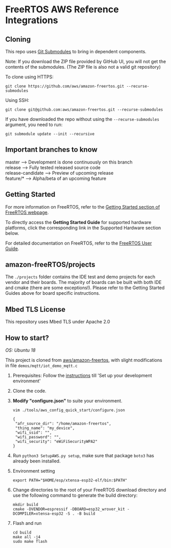 # FreeRTOS AWS Reference Integrations

## Cloning
This repo uses [Git Submodules](https://git-scm.com/book/en/v2/Git-Tools-Submodules) to bring in dependent components.

Note: If you download the ZIP file provided by GitHub UI, you will not get the contents of the submodules. (The ZIP file is also not a valid git repository)

To clone using HTTPS:
```
git clone https://github.com/aws/amazon-freertos.git --recurse-submodules
```
Using SSH:
```
git clone git@github.com:aws/amazon-freertos.git --recurse-submodules
```

If you have downloaded the repo without using the `--recurse-submodules` argument, you need to run:
```
git submodule update --init --recursive
```

## Important branches to know
master            --> Development is done continuously on this branch  
release           --> Fully tested released source code  
release-candidate --> Preview of upcoming release  
feature/*         --> Alpha/beta of an upcoming feature  

## Getting Started

For more information on FreeRTOS, refer to the [Getting Started section of FreeRTOS webpage](https://aws.amazon.com/freertos).

To directly access the **Getting Started Guide** for supported hardware platforms, click the corresponding link in the Supported Hardware section below.

For detailed documentation on FreeRTOS, refer to the [FreeRTOS User Guide](https://aws.amazon.com/documentation/freertos).


## amazon-freeRTOS/projects
The ```./projects``` folder contains the IDE test and demo projects for each vendor and their boards. The majority of boards can be built with both IDE and cmake (there are some exceptions!). Please refer to the Getting Started Guides above for board specific instructions.

## Mbed TLS License
This repository uses Mbed TLS under Apache 2.0

## How to start?

*OS: Ubuntu 18*

This project is cloned from [aws/amazon-freertos](https://github.com/aws/amazon-freertos), with slight modifications in file `demos/mqtt/iot_demo_mqtt.c`

1. Prerequisites: Follow the [instructions](https://docs.aws.amazon.com/freertos/latest/userguide/getting_started_espressif.html#build-and-run-example-espressif) till 'Set up your development environment'

2. Clone the code.

3. **Modify "configure.json"** to suite your environment. 

   `vim ./tools/aws_config_quick_start/configure.json` 

   ```
   { 
   	"afr_source_dir": "/home/amazon-freertos", 
   	"thing_name": "my_device", 
   	"wifi_ssid": "", 
   	"wifi_password": "", 
   	"wifi_security": "eWiFiSecurityWPA2" 
   }
   ```

4. Run `python3 SetupAWS.py setup`, make sure that package `boto3` has already been installed.

5. Environment setting 

   `export PATH="$HOME/esp/xtensa-esp32-elf/bin:$PATH"`

6. Change directories to the root of your FreeRTOS download directory and use the following command to generate the build directory: 

   ```
   mkdir build 
   cmake -DVENDOR=espressif -DBOARD=esp32_wrover_kit -DCOMPILER=xtensa-esp32 -S . -B build
   ```

7. Flash and run

   ```
   cd build 
   make all -j4 
   sudo make flash
   ```
